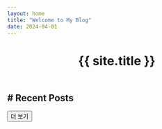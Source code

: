 ```yaml
---
layout: home
title: "Welcome to My Blog"
date: 2024-04-01
---
```


<header>
  <h1>{{ site.title }}</h1>      
</header>
<main class="post-content">
  <h2># Recent Posts</h2>

  <ul id="post-list"></ul>

  <button id="load-more" class="button" >더 보기</button>
</main>
<script>
let posts = [];
let currentIndex = 0;
const postsPerPage = 5;

const tagsSet = new Set();

function getQueryParam(name) {
  const url = new URL(window.location.href);
  return url.searchParams.get(name);
}

function loadFilteredOrAllPosts() {
  const selectedTag = getQueryParam('tag');

  if (selectedTag) {
    const filtered = posts.filter(post => post.tags.includes(selectedTag));
    renderPosts(filtered);
  } else {
    renderPosts(posts);
  }
}

async function loadPosts() {
  if (posts.length === 0) {
    const res = await fetch('/posts.json');
    posts = await res.json();

    posts.forEach(post => {
      post.tags.forEach(tag => tagsSet.add(tag));
    });

    renderFilters();
  }

  loadFilteredOrAllPosts();
}

function renderFilters() {
  const tagList = document.getElementById('tag-list');

  tagsSet.forEach(tag => {
    const li = document.createElement('li');
    li.innerHTML = `<a href="?tag=${encodeURIComponent(tag)}">${tag}</a>`;
    tagList.appendChild(li);
  });
}

function renderPosts(list = posts) {
  const container = document.getElementById('post-list');
  container.innerHTML = '';

  const nextPosts = list.slice(0, postsPerPage);
  nextPosts.forEach(post => {
    const li = document.createElement('li');
    li.innerHTML = `
      <a href="${post.url}">${post.title}</a> - <small>${new Date(post.date).toLocaleDateString()}</small>
      <p>${post.excerpt}</p>
      <div class="meta">
        <span>🏷️ ${post.tags.join(', ')}</span>
      </div>
      <hr/>
    `;
    container.appendChild(li);
  });

  const moreBtn = document.getElementById('load-more');
  moreBtn.style.display = list.length > postsPerPage ? 'block' : 'none';
}

function filterBy(type, value) {
  const filtered = posts.filter(post => {
    return post.tags.includes(value); // 카테고리 제거됨
  });
  renderPosts(filtered);
}

document.getElementById('load-more').addEventListener('click', loadPosts);
window.addEventListener('DOMContentLoaded', loadPosts);
</script>
